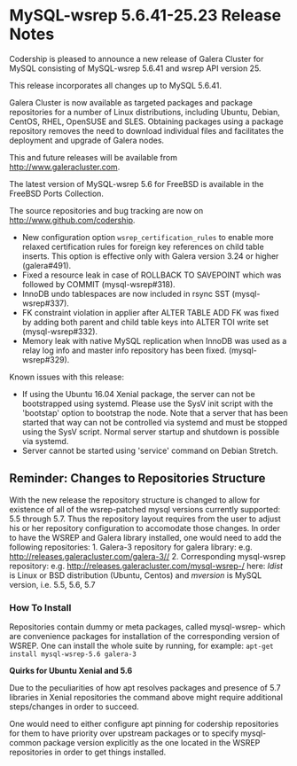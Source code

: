 # MySQL-wsrep 5.6.41-25.23 Release Notes

Codership is pleased to announce a new release of Galera Cluster for MySQL consisting of MySQL-wsrep 5.6.41 and wsrep API version 25.

This release incorporates all changes up to MySQL 5.6.41.

Galera Cluster is now available as targeted packages and package repositories for a number of Linux distributions, including Ubuntu, Debian, CentOS, RHEL, OpenSUSE and SLES. Obtaining packages using a package repository removes the need to download individual files and facilitates the deployment and upgrade of Galera nodes.

This and future releases will be available from http://www.galeracluster.com.

The latest version of MySQL-wsrep 5.6 for FreeBSD is available in the FreeBSD Ports Collection.

The source repositories and bug tracking are now on http://www.github.com/codership.

* New configuration option `wsrep_certification_rules` to enable more relaxed certification rules for foreign key references on child table inserts. This option is effective only with Galera version 3.24 or higher (galera#491).
* Fixed a resource leak in case of ROLLBACK TO SAVEPOINT which was followed by COMMIT (mysql-wsrep#318).
* InnoDB undo tablespaces are now included in rsync SST (mysql-wsrep#337).
* FK constraint violation in applier after ALTER TABLE ADD FK was fixed by adding both parent and child table keys into ALTER TOI write set (mysql-wsrep#332).
* Memory leak with native MySQL replication when InnoDB was used as a relay log info and master info repository has been fixed. (mysql-wsrep#329).

Known issues with this release:

* If using the Ubuntu 16.04 Xenial package, the server can not be bootstrapped using systemd. Please use the SysV init script with the 'bootstap' option to bootstrap the node. Note that a server that has been started that way can not be controlled via systemd and must be stopped using the SysV script. Normal server startup and shutdown is possible via systemd.
* Server cannot be started using 'service' command on Debian Stretch.

## Reminder: Changes to Repositories Structure

With the new release the repository structure is changed to allow for existence of all of the wsrep-patched mysql versions currently supported: 5.5 through 5.7. Thus the repository layout requires from the user to adjust his or her repository configuration to accomodate those changes. In order to have the WSREP and Galera library installed, one would need to add the following repositories: 1. Galera-3 repository for galera library: e.g. http://releases.galeracluster.com/galera-3// 2. Corresponding mysql-wsrep repository: e.g. http://releases.galeracluster.com/mysql-wsrep-/ here: _ldist_ is Linux or BSD distribution (Ubuntu, Centos) and _mversion_ is MySQL version, i.e. 5.5, 5.6, 5.7

### How To Install

Repositories contain dummy or meta packages, called mysql-wsrep- which are convenience packages for installation of the corresponding version of WSREP. One can install the whole suite by running, for example: `apt-get install mysql-wsrep-5.6 galera-3`

**Quirks for Ubuntu Xenial and 5.6**

Due to the peculiarities of how apt resolves packages and presence of 5.7 libraries in Xenial repositories the command above might require additional steps/changes in order to succeed.

One would need to either configure apt pinning for codership repositories for them to have priority over upstream packages or to specify mysql-common package version explicitly as the one located in the WSREP repositories in order to get things installed.

